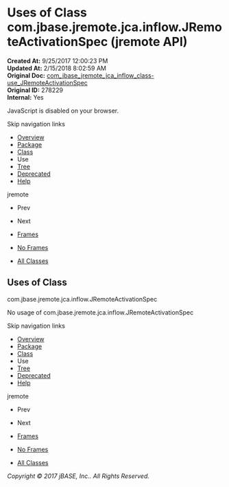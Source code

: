 # Uses of Class com.jbase.jremote.jca.inflow.JRemoteActivationSpec (jremote   API)

**Created At:** 9/25/2017 12:00:23 PM  
**Updated At:** 2/15/2018 8:02:59 AM  
**Original Doc:** [com_jbase_jremote_jca_inflow_class-use_JRemoteActivationSpec](https://docs.jbase.com/39263-class-use/com_jbase_jremote_jca_inflow_class-use_JRemoteActivationSpec)  
**Original ID:** 278229  
**Internal:** Yes  

<!--<br>    try {<br>        if (location.href.indexOf('is-external=true') == -1) {<br>            parent.document.title="Uses of Class com.jbase.jremote.jca.inflow.JRemoteActivationSpec (jremote   API)";<br>        }<br>    }<br>    catch(err) {<br>    }<br>//-->
JavaScript is disabled on your browser.

Skip navigation links

- [Overview](../../../../../../overview-summary.html)
- [Package](./../../com.jbase.jremote.jca.inflow-%28jremote---api%29)
- [Class](./../../jremoteactivationspec-%28jremote---api%29 "class in com.jbase.jremote.jca.inflow")
- Use
- [Tree](./../../com.jbase.jremote.jca.inflow-class-hierarchy-%28jremote---api%29)
- [Deprecated](../../../../../../deprecated-list.html)
- [Help](../../../../../../help-doc.html)


jremote <br>

- Prev
- Next


- [Frames](./.)
- [No Frames](./.)


- [All Classes](../../../../../../allclasses-noframe.html)


<!--<br>  allClassesLink = document.getElementById("allclasses\_navbar\_top");<br>  if(window==top) {<br>    allClassesLink.style.display = "block";<br>  }<br>  else {<br>    allClassesLink.style.display = "none";<br>  }<br>  //-->

## Uses of Class
com.jbase.jremote.jca.inflow.JRemoteActivationSpec

No usage of com.jbase.jremote.jca.inflow.JRemoteActivationSpec

Skip navigation links

- [Overview](../../../../../../overview-summary.html)
- [Package](./../../com.jbase.jremote.jca.inflow-%28jremote---api%29)
- [Class](./../../jremoteactivationspec-%28jremote---api%29 "class in com.jbase.jremote.jca.inflow")
- Use
- [Tree](./../../com.jbase.jremote.jca.inflow-class-hierarchy-%28jremote---api%29)
- [Deprecated](../../../../../../deprecated-list.html)
- [Help](../../../../../../help-doc.html)


jremote <br>

- Prev
- Next


- [Frames](./.)
- [No Frames](./.)


- [All Classes](../../../../../../allclasses-noframe.html)


<!--<br>  allClassesLink = document.getElementById("allclasses\_navbar\_bottom");<br>  if(window==top) {<br>    allClassesLink.style.display = "block";<br>  }<br>  else {<br>    allClassesLink.style.display = "none";<br>  }<br>  //-->

*Copyright © 2017 jBASE, Inc.. All Rights Reserved.*
